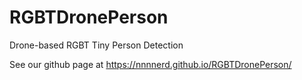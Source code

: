 # RGBTDronePerson

Drone-based RGBT Tiny Person Detection

See our github page at <https://nnnnerd.github.io/RGBTDronePerson/>
